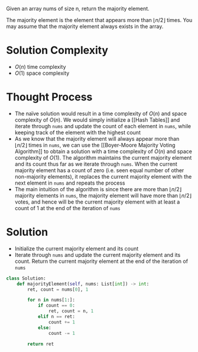Given an array nums of size n, return the majority element.

The majority element is the element that appears more than $\lfloor n / 2 \rfloor$ times. You may assume that the majority element always exists in the array.
# Solution Complexity
- $O(n)$ time complexity
- $O(1)$ space complexity
# Thought Process
- The naïve solution would result in a time complexity of $O(n)$ and space complexity of $O(n)$. We would simply initialize a [[Hash Tables]] and iterate through `nums` and update the count of each element in `nums`, while keeping track of the element with the highest count
- As we know that the majority element will always appear more than $\lfloor n / 2 \rfloor$ times in `nums`, we can use the [[Boyer-Moore Majority Voting Algorithm]] to obtain a solution with a time complexity of $O(n)$ and space complexity of $O(1)$. The algorithm maintains the current majority element and its count thus far as we iterate through `nums`. When the current majority element has a count of zero (i.e. seen equal number of other non-majority elements), it replaces the current majority element with the next element in `nums` and repeats the process
- The main intuition of the algorithm is since there are more than $\lfloor n / 2 \rfloor$ majority elements in `nums`, the majority element will have more than $\lfloor n / 2 \rfloor$ votes, and hence will be the current majority element with at least a count of 1 at the end of the iteration of `nums`
# Solution
- Initialize the current majority element and its count
- Iterate through `nums` and update the current majority element and its count. Return the current majority element at the end of the iteration of `nums`
```Python
class Solution:
	def majorityElement(self, nums: List[int]) -> int:
		ret, count = nums[0], 1

		for n in nums[1:]:
			if count == 0:
				ret, count = n, 1
			elif n == ret:
				count += 1
			else:
				count -= 1

		return ret
```